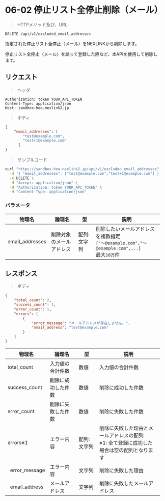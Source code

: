 # 06-02 停止リスト全停止削除（メール）

> HTTPメソッド及び、URL

```
DELETE /api/v1/excluded_email_addresses
```

指定された停止リスト全停止（メール）をNEXLINKから削除します。

停止リスト全停止（メール）を誤って登録した際など、本APIを使用して削除します。

## リクエスト

> ヘッダ

```
Authorization: token YOUR_API_TOKEN
Content-Type: application/json
Host: sandbox-hea.nexlink2.jp
```

> ボディ

```json
{
    "email_addresses": [
        "test@example.com",
        "test+1@example.com"
      ]
}
```

> サンプルコード

``` sh
curl "https://sandbox-hea.nexlink2.jp/api/v1/excluded_email_addresses" \
  -d '{ "email_addresses": ["test@example.com","test+1@example.com"] }' \
  -X DELETE \
  -H "Accept: application/json" \
  -H "Authorization: token YOUR_API_TOKEN" \
  -H "Content-Type: application/json"
```

### パラメータ

| 物理名 | 論理名 | 型 | 説明 |
| ---- | ---- | ---- | ---- |
| email_addresses | 削除対象のメールアドレス	| 配列:文字列 | 削除したいメールアドレスを複数指定</br>`["〜@example.com","〜@example.com",...]`</br>最大`10万`件 |

## レスポンス
> ボディ

```json
{
    "total_count": 2,
    "success_count": 1,
    "error_count": 1,
    "errors": [
        {
            "error_message": "メールアドレスが存在しません。",
            "email_address": "test@example.com"
        }
    ]
}

```

| 物理名 | 論理名 | 型 | 説明 |
| ---- | ---- | ---- | ---- |
| total_count | 入力値の合計件数 | 数値 | 入力値の合計件数  |
| success_count | 削除に成功した件数 | 数値 | 削除に成功した件数 |
| error_count |  削除に失敗した件数|  数値| 削除に失敗した件数 |
| errors<span class="notice">※1</span> |  エラー内容| 配列:文字列 |  削除に失敗した理由とメールアドレスの配列<br><span class="notice">※1: 全て登録に成功した場合は空の配列となります</span> |
| &nbsp;&nbsp;error_message | エラー内容 | 文字列 | 削除に失敗した理由 |
| &nbsp;&nbsp;email_address | メールアドレス | 文字列 | 削除に失敗したメールアドレス |
